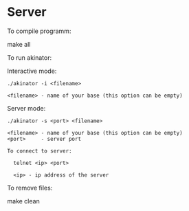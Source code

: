 # Server

To compile programm:

  make all

To run akinator:

  Interactive mode:
    
    ./akinator -i <filename>
  
    <filename> - name of your base (this option can be empty)    
    
  Server mode:
  
    ./akinator -s <port> <filename>
  
    <filename> - name of your base (this option can be empty)
    <port>     - server port
    
    To connect to server:
      
      telnet <ip> <port>

      <ip> - ip address of the server

To remove files:

  make clean
